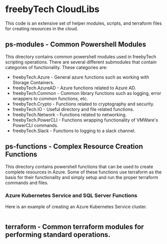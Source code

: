 # freebyTech CloudLibs

This code is an extensive set of helper modules, scripts, and terraform files for creating resources in the cloud.

## ps-modules - Common Powershell Modules

This directory contains common powershell modules used in freebyTech scripting operations. There are several different submodules
that contain categories of functionality. These categories are:

* freebyTech.Azure - General azure functions such as working with Storage Containers.
* freebyTech.AzureAD - Azure functions related to Azure AD.
* freebyTech.Common - Common library functions such as logging, error wrappers to common functions, etc.
* freebyTech.Crypto - Functions related to cryptography and security.
* freebyTech.IO - Useful directory and file related functions.
* freebyTech.Network - Functions related to networking.
* freebyTech.PowerCLI - Functions wrapping functionality of VMWare's PowerCLI commands.
* freebyTech.Slack - Functions to logging to a slack channel.

## ps-functions - Complex Resource Creation Functions

This directory contains powershell functions that can be used to create complete resources in Azure. Some of these functions use
terraform as the basis for their functionality and simply setup and run the proper terraform commands and files.

### Azure Kubernetes Service and SQL Server Functions

Here is an example of creating an Azure Kubernetes Service cluster.

```powershell


```

## terraform - Common terraform modules for performing standard operations.